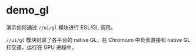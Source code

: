 # demo_gl

演示如何通过 `//ui/gl` 模块进行 EGL/GL 调用。

`//ui/gl` 模块封装了各平台的 native GL，在 Chromium 中负责直接和 native GL 打交道，运行在 GPU 进程中。
